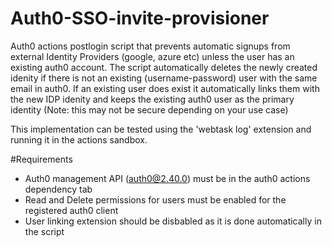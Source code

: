 # Auth0-SSO-invite-provisioner
Auth0 actions postlogin script that prevents automatic signups from external Identity Providers (google, azure etc) unless the user has an existing auth0 account.
The script automatically deletes the newly created idenity if there is not an existing (username-password) user with the same email in auth0. If an existing user does 
exist it automatically links them with the new IDP idenity and keeps the existing auth0 user as the primary identity (Note: this may not be secure depending on your use case)

This implementation can be tested using the 'webtask log' extension and running it in the actions sandbox.

#Requirements
- Auth0 management API (auth0@2.40.0) must be in the auth0 actions dependency tab 
- Read and Delete permissions for users must be enabled for the registered auth0 client
- User linking extension should be disbabled as it is done automatically in the script
